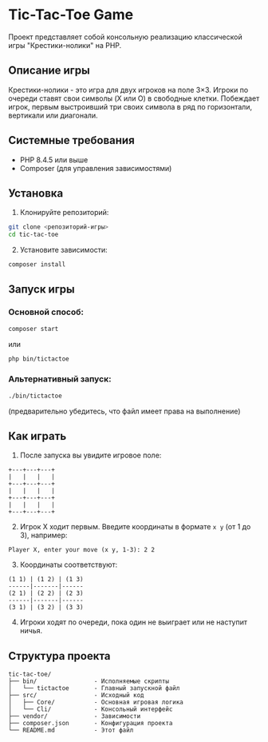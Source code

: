# Tic-Tac-Toe Game

Проект представляет собой консольную реализацию классической игры "Крестики-нолики" на PHP.

## Описание игры

Крестики-нолики - это игра для двух игроков на поле 3×3. Игроки по очереди ставят свои символы (X или O) в свободные клетки. Побеждает игрок, первым выстроивший три своих символа в ряд по горизонтали, вертикали или диагонали.

## Системные требования

- PHP 8.4.5 или выше
- Composer (для управления зависимостями)

## Установка

1. Клонируйте репозиторий:
```bash
git clone <репозиторий-игры>
cd tic-tac-toe
```

2. Установите зависимости:
```bash
composer install
```

## Запуск игры

### Основной способ:
```bash
composer start
```
или
```bash
php bin/tictactoe
```

### Альтернативный запуск:
```bash
./bin/tictactoe
```
(предварительно убедитесь, что файл имеет права на выполнение)

## Как играть

1. После запуска вы увидите игровое поле:
```
+---+---+---+
|   |   |   |
+---+---+---+
|   |   |   |
+---+---+---+
|   |   |   |
+---+---+---+
```

2. Игрок X ходит первым. Введите координаты в формате `x y` (от 1 до 3), например:
```
Player X, enter your move (x y, 1-3): 2 2
```

3. Координаты соответствуют:
```
(1 1) | (1 2) | (1 3)
------|-------|------
(2 1) | (2 2) | (2 3)
------|-------|------
(3 1) | (3 2) | (3 3)
```

4. Игроки ходят по очереди, пока один не выиграет или не наступит ничья.

## Структура проекта

```
tic-tac-toe/
├── bin/                - Исполняемые скрипты
│   └── tictactoe       - Главный запускной файл
├── src/                - Исходный код
│   ├── Core/           - Основная игровая логика
│   └── Cli/            - Консольный интерфейс
├── vendor/             - Зависимости
├── composer.json       - Конфигурация проекта
└── README.md           - Этот файл
```
